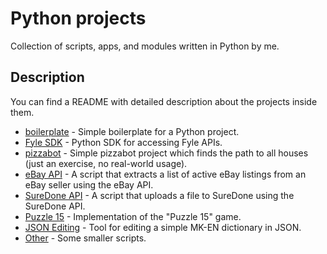 # Python projects
Collection of scripts, apps, and modules written in Python by me.

## Description
You can find a README with detailed description about the projects inside them.
- [boilerplate](https://github.com/MTrajK/python-projects/tree/master/boilerplate) - Simple boilerplate for a Python project.
- [Fyle SDK](https://github.com/MTrajK/python-projects/tree/master/Fyle%20SDK) - Python SDK for accessing Fyle APIs.
- [pizzabot](https://github.com/MTrajK/python-projects/tree/master/pizzabot) - Simple pizzabot project which finds the path to all houses (just an exercise, no real-world usage).
- [eBay API](https://github.com/MTrajK/python-projects/tree/master/eBay%20API) - A script that extracts a list of active eBay listings from an eBay seller using the eBay API.
- [SureDone API](https://github.com/MTrajK/python-projects/tree/master/SureDone%20API) - A script that uploads a file to SureDone using the SureDone API.
- [Puzzle 15](https://github.com/MTrajK/python-projects/tree/master/Puzzle%2015) - Implementation of the "Puzzle 15" game.
- [JSON Editing](https://github.com/MTrajK/python-projects/tree/master/JSON%20Editing) - Tool for editing a simple MK-EN dictionary in JSON.
- [Other](https://github.com/MTrajK/python-projects/tree/master/Other) - Some smaller scripts.
